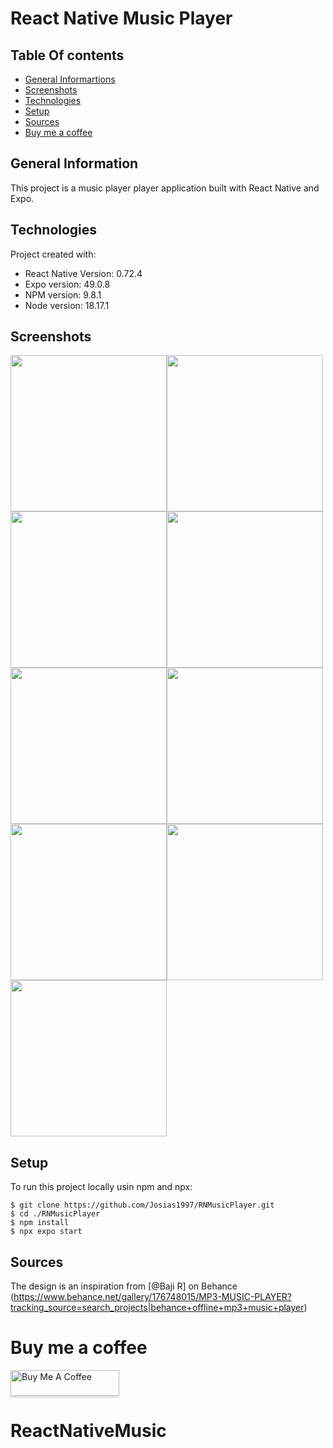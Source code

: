 # React Native Music Player

## Table Of contents

- [General Informartions](#general-info)
- [Screenshots](#screenshots)
- [Technologies](#technologies)
- [Setup](#setup)
- [Sources](#sources)
- [Buy me a coffee](#buy-me-a-coffee)

## General Information

This project is a music player player application built with React Native and Expo.

## Technologies

Project created with:

- React Native Version: 0.72.4
- Expo version: 49.0.8
- NPM version: 9.8.1
- Node version: 18.17.1

## Screenshots

<img src="/screenshots/splash.png?raw=true" width="250" /><img src="/screenshots/home.png?raw=true" width="250" /><img src="screenshots/library.png?raw=true" width="250" /><img src="/screenshots/artists.png?raw=true" width="250" /><img src="/screenshots/albums.png?raw=true" width="250" /><img src="/screenshots/genres.png?raw=true" width="250" /><img src="/screenshots/folders.png?raw=true" width="250" /><img src="/screenshots/search.png?raw=true" width="250" /><img src="/screenshots/addplaylists.png?raw=true" width="250" />

## Setup

To run this project locally usin npm and npx:

```
$ git clone https://github.com/Josias1997/RNMusicPlayer.git
$ cd ./RNMusicPlayer
$ npm install
$ npx expo start
```

## Sources

The design is an inspiration from [@Baji R] on Behance
(https://www.behance.net/gallery/176748015/MP3-MUSIC-PLAYER?tracking_source=search_projects|behance+offline+mp3+music+player)

# Buy me a coffee

<a href="https://www.buymeacoffee.com/fullstapp" target="_blank"><img src="https://www.buymeacoffee.com/assets/img/custom_images/orange_img.png" alt="Buy Me A Coffee" style="height: 41px !important;width: 174px !important;box-shadow: 0px 3px 2px 0px rgba(190, 190, 190, 0.5) !important;-webkit-box-shadow: 0px 3px 2px 0px rgba(190, 190, 190, 0.5) !important;" ></a>
# ReactNativeMusic
